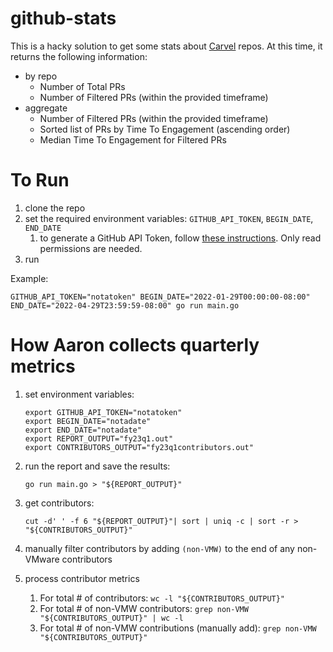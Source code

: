 # github-stats
This is a hacky solution to get some stats about [Carvel](https://carvel.dev)
repos. At this time, it returns the following information:
- by repo
  - Number of Total PRs
  - Number of Filtered PRs (within the provided timeframe)
- aggregate
  - Number of Filtered PRs (within the provided timeframe)
  - Sorted list of PRs by Time To Engagement (ascending order)
  - Median Time To Engagement for Filtered PRs

# To Run
1. clone the repo
1. set the required environment variables: `GITHUB_API_TOKEN`, `BEGIN_DATE`, `END_DATE`
    1. to generate a GitHub API Token, follow [these instructions](https://docs.github.com/en/free-pro-team@latest/github/authenticating-to-github/creating-a-personal-access-token). Only read permissions are needed.
1. run

Example:
```
GITHUB_API_TOKEN="notatoken" BEGIN_DATE="2022-01-29T00:00:00-08:00" END_DATE="2022-04-29T23:59:59-08:00" go run main.go
```

# How Aaron collects quarterly metrics
1. set environment variables:

    ```
    export GITHUB_API_TOKEN="notatoken"
    export BEGIN_DATE="notadate"
    export END_DATE="notadate"
    export REPORT_OUTPUT="fy23q1.out"
    export CONTRIBUTORS_OUTPUT="fy23q1contributors.out"
    ```

1. run the report and save the results:

    `go run main.go > "${REPORT_OUTPUT}"`

1. get contributors:

    `cut -d' ' -f 6 "${REPORT_OUTPUT}"| sort | uniq -c | sort -r > "${CONTRIBUTORS_OUTPUT}"`

1. manually filter contributors by adding `(non-VMW)` to the end of any
   non-VMware contributors
1. process contributor metrics
    1. For total # of contributors: `wc -l "${CONTRIBUTORS_OUTPUT}"`
    1. For total # of non-VMW contributors: `grep non-VMW "${CONTRIBUTORS_OUTPUT}" | wc -l`
    1. For total # of non-VMW contributions (manually add): `grep non-VMW "${CONTRIBUTORS_OUTPUT}"`
	

